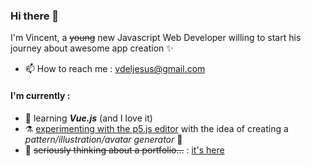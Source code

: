 ### Hi there 👋

I'm Vincent, a ~~young~~ new Javascript Web Developer willing to start his journey about awesome app creation ✨
- 📫 How to reach me : vdeljesus@gmail.com

#### I'm currently :

- 🤩 learning _**Vue.js**_ (and I love it)
- ⚗ [experimenting with the p5.js editor](https://editor.p5js.org/vincent-DelJesus/collections/2n6-2iQ4J) with the idea of creating a *pattern/illustration/avatar generator* 🤫
- 🤯 ~~seriously thinking about a portfolio...~~ : [it's here](https://vincent-deljesus.github.io/)

